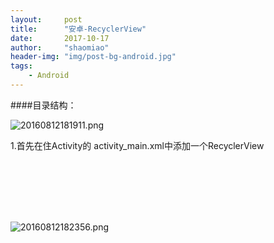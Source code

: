 ```yaml
---
layout:     post
title:      "安卓-RecyclerView"
date:       2017-10-17
author:     "shaomiao"
header-img: "img/post-bg-android.jpg"
tags:
    - Android
---
```


####目录结构：

![20160812181911.png](http://upload-images.jianshu.io/upload_images/2590671-0acae4207474c7f6.png?imageMogr2/auto-orient/strip%7CimageView2/2/w/1240)

1.首先在住Activity的 activity_main.xml中添加一个RecyclerView
<pre><code>

  <android.support.v7.widget.RecyclerView   
    android:layout_width="match_parent"        
    android:layout_height="120dp"    
    android:layout_centerVertical="true"    
    android:background="#FF0000"    
    android:scrollbars="none"    
    android:id="@+id/recycler_id">   
  </android.support.v7.widget.RecyclerView>


</code></pre>


![20160812182356.png](http://upload-images.jianshu.io/upload_images/2590671-6d2fc84e44cfba24.png?imageMogr2/auto-orient/strip%7CimageView2/2/w/1240)
